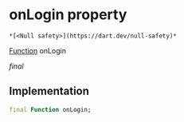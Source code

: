 


# onLogin property




    *[<Null safety>](https://dart.dev/null-safety)*


[Function](https://api.flutter.dev/flutter/dart-core/Function-class.html) onLogin
  
_final_






## Implementation

```dart
final Function onLogin;


```







